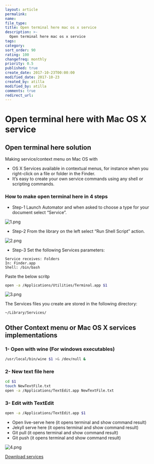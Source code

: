 ```yaml
---
layout: article
permalink:
name:
file_type:
title: Open terminal here mac os x service
description: >-
  Open terminal here mac os x service
tags:  
category:  
sort_order: 90
rating: 100
changefreq: monthly
priority: 0.5
published: true
create_date: 2017-10-23T00:00:00
modified_date: 2017-10-23
created_by: atilla
modified_by: atilla
comments: true
redirect_url:
---
```


# Open terminal here with Mac OS X service

## Open terminal here solution


Making service/context menu on Mac OS with

- OS X Services available in contextual menus, for instance when you right-click on a file or folder in the Finder.
- It’s easy to create your own service commands using any shell or scripting commands.

### How to make open terminal here in 4 steps

- Step-1 Launch Automator and when asked to choose a type for your document select “Service”.

![1.png]({{site.img}}/osxservices/1.png)

- Step-2 From the library on the left select “Run Shell Script” action.

![2.png]({{site.img}}/osxservices/2.png)


- Step-3 Set the following Services parameters:

```
Service receives: Folders
In: Finder.app
Shell: /bin/bash
```
Paste the below scritp

```bash
open -a /Applications/Utilities/Terminal.app $1
```


![3.png]({{site.img}}/osxservices/3.png)

The Services files you create are stored in the following directory:
```
~/Library/Services/
```


## Other Context menu or Mac OS X services implementations

### 1- Open with wine (For windows executables)

```bash
/usr/local/bin/wine $1 >& /dev/null &
```

### 2- New text file here

```bash
cd $1
touch NewTextFile.txt
open -a /Applications/TextEdit.app NewTextFile.txt
```

### 3- Edit with TextEdit

```bash
open -a /Applications/TextEdit.app $1
```


- Open live-serve here (it opens terminal and show command result)
- Jekyll serve here (it opens terminal and show command result)
- Git pull (it opens terminal and show command result)
- Git push (it opens terminal and show command result)


![4.png]({{site.img}}/osxservices/4.png)


[Download services](/downloads/services.zip)

